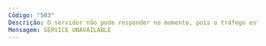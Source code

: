 ```yaml
---
Código: "503"
Descrição: O servidor não pode responder no momento, pois o tráfego está muito denso (todas as linhas do seu correspondente estão ocupadas, tente novamente)
Mensagem: SERVICE UNAVAILABLE
---
```

